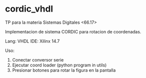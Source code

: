 # cordic_vhdl

TP para la materia Sistemas Digitales <66.17>

Implementacion de sistema CORDIC para rotacion de coordenadas.

Lang: VHDL
IDE: Xilinx 14.7


Uso:

1) Conectar conversor serie
2) Ejecutar coord loader (python program in utils)
3) Presionar botones para rotar la figura en la pantalla
